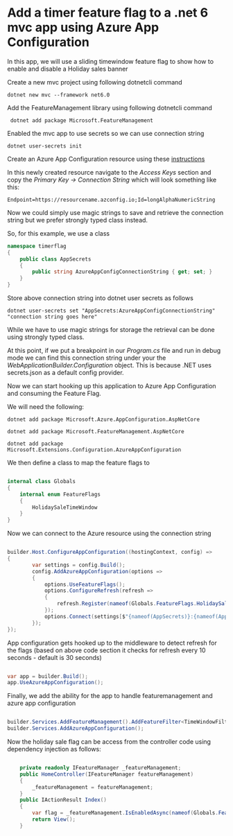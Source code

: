 # Add a timer feature flag to a .net 6 mvc app using Azure App Configuration

In this app, we will use a sliding timewindow feature flag to show how to enable and disable a Holiday sales banner

Create a new mvc project using following dotnetcli command

```dotnetcli
dotnet new mvc --framework net6.0
```

Add the FeatureManagement library using following dotnetcli command

```dotnetcli
 dotnet add package Microsoft.FeatureManagement
```

Enabled the mvc app to use secrets so we can use connection string

```dotnetcli
dotnet user-secrets init
```

Create an Azure App Configuration resource using these [instructions](https://docs.microsoft.com/en-us/azure/azure-app-configuration/quickstart-feature-flag-aspnet-core?tabs=core5x#create-an-app-configuration-store)

In this newly created resource navigate to the _Access Keys_ section and copy the _Primary Key -> Connection String_ which will look something like this:

```
Endpoint=https://resourcename.azconfig.io;Id=longAlphaNumericString
```

Now we could simply use magic strings to save and retrieve the connection string but we prefer strongly typed class instead.

So, for this example, we use a class

```csharp
namespace timerflag
{
    public class AppSecrets
    {
        public string AzureAppConfigConnectionString { get; set; }
    }
}
```

Store above connection string into  dotnet user secrets as follows

```dotnetcli
dotnet user-secrets set "AppSecrets:AzureAppConfigConnectionString" "connection string goes here"
```

While we have to use magic strings for storage the retrieval can be done using strongly typed class.

At this point, if we put a breakpoint in our _Program.cs_ file and run in debug mode we can find this connection string under your the _WebApplicationBuilder.Configuration_ object. This is because .NET uses secrets.json as a default config provider.

Now we can start hooking up this application to Azure App Configuration and consuming the Feature Flag.

We will need the following:

```dotnetcli
dotnet add package Microsoft.Azure.AppConfiguration.AspNetCore
```

```dotnetcli
dotnet add package Microsoft.FeatureManagement.AspNetCore
```

```dotnetcli
dotnet add package Microsoft.Extensions.Configuration.AzureAppConfiguration
```

We then define a class to map the feature flags to

```csharp

internal class Globals
{
    internal enum FeatureFlags
    {
        HolidaySaleTimeWindow
    }
}

```

Now we can connect to the Azure resource using the connection string
```csharp

builder.Host.ConfigureAppConfiguration((hostingContext, config) =>
{
        var settings = config.Build();
        config.AddAzureAppConfiguration(options =>
        {
            options.UseFeatureFlags();
            options.ConfigureRefresh(refresh =>
            {
                refresh.Register(nameof(Globals.FeatureFlags.HolidaySaleTimeWindow), refreshAll: true).SetCacheExpiration(TimeSpan.FromSeconds(10));
            });
            options.Connect(settings[$"{nameof(AppSecrets)}:{nameof(AppSecrets.AzureAppConfigConnectionString)}"]);
        });
});

```

App configuration gets hooked up to the middleware to detect refresh for the flags (based on above code section it checks for refresh every 10 seconds - default is 30 seconds)

```csharp

var app = builder.Build();
app.UseAzureAppConfiguration();

```

Finally, we add the ability for the app to handle featuremanagement and azure app configuration

```csharp

builder.Services.AddFeatureManagement().AddFeatureFilter<TimeWindowFilter>();
builder.Services.AddAzureAppConfiguration();

```

Now the holiday sale flag can be access from the controller code using dependency injection as follows:

```csharp

    private readonly IFeatureManager _featureManagement;
    public HomeController(IFeatureManager featureManagement)
    {
        _featureManagement = featureManagement;
    }
    public IActionResult Index()
    {
        var flag = _featureManagement.IsEnabledAsync(nameof(Globals.FeatureFlags.HolidaySaleTimeWindow)).Result;
        return View();
    }

```

